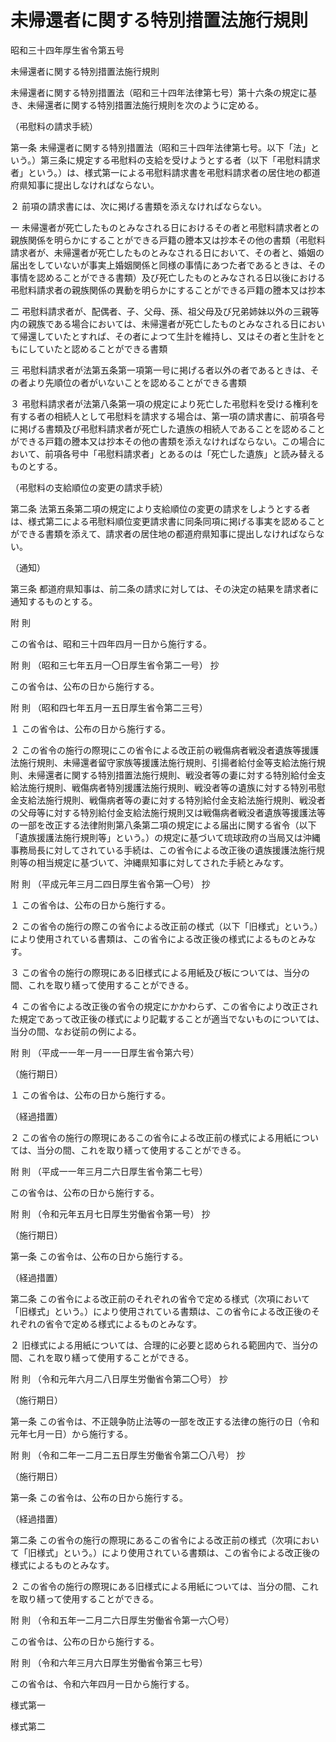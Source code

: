 # 未帰還者に関する特別措置法施行規則

昭和三十四年厚生省令第五号

未帰還者に関する特別措置法施行規則

未帰還者に関する特別措置法（昭和三十四年法律第七号）第十六条の規定に基き、未帰還者に関する特別措置法施行規則を次のように定める。

（弔慰料の請求手続）

第一条 未帰還者に関する特別措置法（昭和三十四年法律第七号。以下「法」という。）第三条に規定する弔慰料の支給を受けようとする者（以下「弔慰料請求者」という。）は、様式第一による弔慰料請求書を弔慰料請求者の居住地の都道府県知事に提出しなければならない。

２ 前項の請求書には、次に掲げる書類を添えなければならない。

一 未帰還者が死亡したものとみなされる日におけるその者と弔慰料請求者との親族関係を明らかにすることができる戸籍の謄本又は抄本その他の書類（弔慰料請求者が、未帰還者が死亡したものとみなされる日において、その者と、婚姻の届出をしていないが事実上婚姻関係と同様の事情にあつた者であるときは、その事情を認めることができる書類）及び死亡したものとみなされる日以後における弔慰料請求者の親族関係の異動を明らかにすることができる戸籍の謄本又は抄本

二 弔慰料請求者が、配偶者、子、父母、孫、祖父母及び兄弟姉妹以外の三親等内の親族である場合においては、未帰還者が死亡したものとみなされる日において帰還していたとすれば、その者によつて生計を維持し、又はその者と生計をともにしていたと認めることができる書類

三 弔慰料請求者が法第五条第一項第一号に掲げる者以外の者であるときは、その者より先順位の者がいないことを認めることができる書類

３ 弔慰料請求者が法第八条第一項の規定により死亡した弔慰料を受ける権利を有する者の相続人として弔慰料を請求する場合は、第一項の請求書に、前項各号に掲げる書類及び弔慰料請求者が死亡した遺族の相続人であることを認めることができる戸籍の謄本又は抄本その他の書類を添えなければならない。この場合において、前項各号中「弔慰料請求者」とあるのは「死亡した遺族」と読み替えるものとする。

（弔慰料の支給順位の変更の請求手続）

第二条 法第五条第二項の規定により支給順位の変更の請求をしようとする者は、様式第二による弔慰料順位変更請求書に同条同項に掲げる事実を認めることができる書類を添えて、請求者の居住地の都道府県知事に提出しなければならない。

（通知）

第三条 都道府県知事は、前二条の請求に対しては、その決定の結果を請求者に通知するものとする。

附 則

この省令は、昭和三十四年四月一日から施行する。

附 則 （昭和三七年五月一〇日厚生省令第二一号） 抄

この省令は、公布の日から施行する。

附 則 （昭和四七年五月一五日厚生省令第二三号）

１ この省令は、公布の日から施行する。

２ この省令の施行の際現にこの省令による改正前の戦傷病者戦没者遺族等援護法施行規則、未帰還者留守家族等援護法施行規則、引揚者給付金等支給法施行規則、未帰還者に関する特別措置法施行規則、戦没者等の妻に対する特別給付金支給法施行規則、戦傷病者特別援護法施行規則、戦没者等の遺族に対する特別弔慰金支給法施行規則、戦傷病者等の妻に対する特別給付金支給法施行規則、戦没者の父母等に対する特別給付金支給法施行規則又は戦傷病者戦没者遺族等援護法等の一部を改正する法律附則第八条第二項の規定による届出に関する省令（以下「遺族援護法施行規則等」という。）の規定に基づいて琉球政府の当局又は沖縄事務局長に対してされている手続は、この省令による改正後の遺族援護法施行規則等の相当規定に基づいて、沖縄県知事に対してされた手続とみなす。

附 則 （平成元年三月二四日厚生省令第一〇号） 抄

１ この省令は、公布の日から施行する。

２ この省令の施行の際この省令による改正前の様式（以下「旧様式」という。）により使用されている書類は、この省令による改正後の様式によるものとみなす。

３ この省令の施行の際現にある旧様式による用紙及び板については、当分の間、これを取り繕って使用することができる。

４ この省令による改正後の省令の規定にかかわらず、この省令により改正された規定であって改正後の様式により記載することが適当でないものについては、当分の間、なお従前の例による。

附 則 （平成一一年一月一一日厚生省令第六号）

（施行期日）

１ この省令は、公布の日から施行する。

（経過措置）

２ この省令の施行の際現にあるこの省令による改正前の様式による用紙については、当分の間、これを取り繕って使用することができる。

附 則 （平成一一年三月二六日厚生省令第二七号）

この省令は、公布の日から施行する。

附 則 （令和元年五月七日厚生労働省令第一号） 抄

（施行期日）

第一条 この省令は、公布の日から施行する。

（経過措置）

第二条 この省令による改正前のそれぞれの省令で定める様式（次項において「旧様式」という。）により使用されている書類は、この省令による改正後のそれぞれの省令で定める様式によるものとみなす。

２ 旧様式による用紙については、合理的に必要と認められる範囲内で、当分の間、これを取り繕って使用することができる。

附 則 （令和元年六月二八日厚生労働省令第二〇号） 抄

（施行期日）

第一条 この省令は、不正競争防止法等の一部を改正する法律の施行の日（令和元年七月一日）から施行する。

附 則 （令和二年一二月二五日厚生労働省令第二〇八号） 抄

（施行期日）

第一条 この省令は、公布の日から施行する。

（経過措置）

第二条 この省令の施行の際現にあるこの省令による改正前の様式（次項において「旧様式」という。）により使用されている書類は、この省令による改正後の様式によるものとみなす。

２ この省令の施行の際現にある旧様式による用紙については、当分の間、これを取り繕って使用することができる。

附 則 （令和五年一二月二六日厚生労働省令第一六〇号）

この省令は、公布の日から施行する。

附 則 （令和六年三月六日厚生労働省令第三七号）

この省令は、令和六年四月一日から施行する。

様式第一

[](/./pict/2FH00000037950.pdf)

様式第二

[](/./pict/2FH00000037951.pdf)
